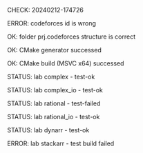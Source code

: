 CHECK: 20240212-174726
ERROR: codeforces id is wrong
OK: folder prj.codeforces structure is correct
OK: CMake generator successed
OK: CMake build (MSVC x64) successed
STATUS: lab complex - test-ok
STATUS: lab complex_io - test-ok
STATUS: lab rational - test-failed
STATUS: lab rational_io - test-ok
STATUS: lab dynarr - test-ok
ERROR: lab stackarr - test build failed
